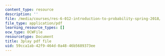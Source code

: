 ```yaml
---
content_type: resource
description: ''
file: /media/courses/res-6-012-introduction-to-probability-spring-2018/59cca1ab42f9464d0a4846b5689373ee_whbKmwMmB4s.pdf
file_type: application/pdf
learning_resource_types: []
ocw_type: OCWFile
resourcetype: Document
title: 3play pdf file
uid: 59cca1ab-42f9-464d-0a48-46b5689373ee
---
```

